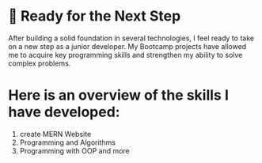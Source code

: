 # 🎯 Ready for the Next Step
After building a solid foundation in several technologies, I feel ready to take on a new step as a junior developer. My Bootcamp projects have allowed me to acquire key programming skills and strengthen my ability to solve complex problems.

# Here is an overview of the skills I have developed:
1. create MERN Website
2. Programming and Algorithms
3. Programming with OOP
and more
   
